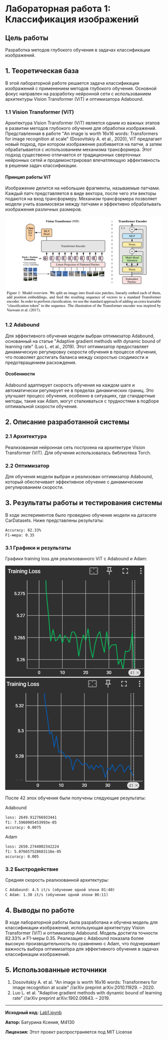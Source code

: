 # Лабораторная работа 1: Классификация изображений

## Цель работы
Разработка методов глубокого обучения в задачах классификации изображений.

## 1. Теоретическая база
В этой лабораторной работе решается задача классификации изображений с применением методов глубокого обучения. Основной фокус направлен на разработку нейронной сети с использованием архитектуры Vision Transformer (ViT) и оптимизатора Adabound.

### 1.1 Vision Transformer (ViT)
Архитектура Vision Transformer (ViT) является одним из важных этапов в развитии методов глубокого обучения для обработки изображений. Представленная в работе "An image is worth 16x16 words: Transformers for image recognition at scale" (Dosovitskiy A. et al., 2020), ViT предлагает новый подход, при котором изображение разбивается на патчи, а затем обрабатывается с использованием механизма трансформера. Этот подход существенно отличается от традиционных сверточных нейронных сетей и продемонстрировал впечатляющую эффективность в решении задач классификации.

#### Принцип работы ViT
Изображение делится на небольшие фрагменты, называемые патчами. Каждый патч представляется в виде вектора, после чего эти векторы подаются на вход трансформеру. Механизм трансформера позволяет модели учить взаимосвязи между патчами и эффективно обрабатывать изображения различных размеров.

![ViT](ViT.png)

### 1.2 Adabound
Для эффективного обучения модели выбран оптимизатор Adabound, основанный на статье "Adaptive gradient methods with dynamic bound of learning rate" (Luo L. et al., 2019). Этот оптимизатор предоставляет динамическую регулировку скорости обучения в процессе обучения, что позволяет достигать баланса между скоростью сходимости и предотвращением расхождения.

#### Особенности
Adabound адаптирует скорость обучения на каждом шаге и автоматически регулирует ее в пределах динамических границ. Это улучшает процесс обучения, особенно в ситуациях, где стандартные методы, такие как Adam, могут сталкиваться с трудностями в подборе оптимальной скорости обучения.

## 2. Описание разработанной системы
### 2.1 Архитектура
Реализованная нейронная сеть построена на архитектуре Vision Transformer (ViT). Для обучения использовалась библиотека Torch.

### 2.2 Оптимизатор
Для обучения модели выбран и реализован оптимизатор Adabound, который обеспечивает эффективное обучение с динамическим регулированием скорости.

## 3. Результаты работы и тестирования системы
В ходе экспериментов было проведено обучение модели на датасете CarDatasets. Ниже представлены результаты:

```plaintext
Accuracy: 82.33%
F1-мера: 0.35
```

### 3.1 Графики и результаты
Графики training loss для реализованного ViT с Adabound и Adam:

![Adabound](vit_adabound.png)
![Adam](vit_adam.png)

После 42 эпох обучения были получены следующие результаты:

Adabound
```plaintext
loss: 2649.912766933441
f1: 7.5960905453993e-05
accuracy: 0.0075
```
Adam
```plaintext
loss: 2650.2744002342224
f1: 5.076657528683116e-05
accuracy: 0.005
```

### 3.2 Быстродействие
Средняя скорость реализованной архитектуры:
```plaintext
C Adabound: 4.5 it/s (обучение одной эпохи 01:40)
С Adam: 1.30 it/s (обучение одной эпохи 06:11)
```

## 4. Выводы по работе
В ходе лабораторной работы была разработана и обучена модель для классификации изображений, использующая архитектуру Vision Transformer (ViT) и оптимизатор Adabound. Модель достигла точности 82.33% и F1-меры 0.35. Реализация с Adabound показала более высокую производительность по сравнению с Adam, что подчеркивает важность выбора оптимизатора для эффективного обучения в задачах классификации изображений.

## 5. Использованные источники
1. Dosovitskiy A. et al. "An image is worth 16x16 words: Transformers for image recognition at scale" //arXiv preprint arXiv:2010.11929. – 2020.
2. Luo L. et al. "Adaptive gradient methods with dynamic bound of learning rate" //arXiv preprint arXiv:1902.09843. – 2019.


---

**Исходный код:** [Lab1.ipynb](lab1/Lab1.ipynb)

**Автор:** Батурина Ксения, M4130

**Лицензия:** Этот проект распространяется под MIT License
